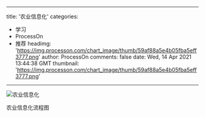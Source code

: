 
---
title: '农业信息化'
categories: 
 - 学习
 - ProcessOn
 - 推荐
headimg: 'https://img.processon.com/chart_image/thumb/59af88a5e4b05fba5eff3777.png'
author: ProcessOn
comments: false
date: Wed, 14 Apr 2021 13:44:38 GMT
thumbnail: 'https://img.processon.com/chart_image/thumb/59af88a5e4b05fba5eff3777.png'
---

<div>   
<img class="thumb" alt="农业信息化" src="https://img.processon.com/chart_image/thumb/59af88a5e4b05fba5eff3777.png" referrerpolicy="no-referrer">
<p>农业信息化流程图</p>  
</div>
            